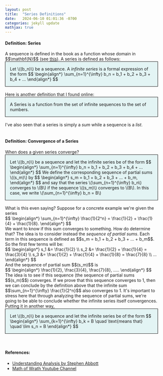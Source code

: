 ```yaml
---
layout: post
title:  "Series Definitions"
date:   2024-06-10 01:01:36 -0700
categories: jekyll update
mathjax: true
---
```

<!------------------------------------------------------------------------------------>
<h4><b>Definition: Series</b></h4>
A sequence is defined in the book as a function whose domain in $$\mathbf{N}$$ (see <a href="https://strncat.github.io/jekyll/update/2024/05/21/analysis-seq-definitions.html">this</a>). A series is defined as follows:
<div style="background-color: #E3F4F4; padding: 15px 15px 15px 15px; border:1px solid black;">
  Let \((b_n)\) be a sequence. A <i>infinite series</i> is a formal expression of the form
  $$
  \begin{align*}
  \sum_{n=1}^{\infty} b_n = b_1 + b_2 + b_3 + b_4 + ...
  \end{align*}
  $$
</div>
<br>
Here is another definition that I found online:
<div style="background-color: #E3F4F4; padding: 15px 15px 15px 15px; border:1px solid black;">
  A Series is a function from the set of infinite sequences to the set of numbers.
</div>
<br>
I've also seen that a series is simply a <i>sum</i> while a sequence is a <i>list</i>.
<br>
<br>
<!------------------------------------------------------------------------------------>
<h4><b>Definition: Convergence of a Series</b></h4>
When does a given series converge?
<div style="background-color: #E3F4F4; padding: 15px 15px 15px 15px; border:1px solid black;">
  Let \((b_n)\) be a sequence and let the infinite series be of the form
  $$
  \begin{align*}
  \sum_{n=1}^{\infty} b_n = b_1 + b_2 + b_3 + b_4 + ...
  \end{align*}
  $$
We define the corresponding sequence of partial sums \((s_m)\) by
  $$
  \begin{align*}
  s_m = b_1 + b_2 + b_3 + ... + b_m,
  \end{align*}
  $$
and say that the series \(\sum_{n=1}^{\infty} b_n\) converges to \(B\) if the sequence \((s_m)\) converges to \(B\). In this case, we write \(\sum_{n=1}^{\infty} b_n = B\)
</div>
<br>
What is this even saying? Suppose for a concrete example we're given the series
<div>
    $$
    \begin{align*}
    \sum_{n=1}^{\infty} \frac{1}{2^n} = \frac{1}{2} + \frac{1}{4} + \frac{1}{8}.
    \end{align*}
    $$
</div>
We want to know if this sum converges to something. How do determine that? The idea is to consider instead the <i>sequence of partial sums</i>. Each term in this sequence is defined as $$s_m = b_1 + b_2 + b_3 + ... + b_m$$. So the first few terms will be:
<div>
    $$
    \begin{align*}
    s_1 &= \frac{1}{2} \\
	s_2 &= \frac{1}{2} + \frac{1}{4} = \frac{3}{4} \\
	s_3 &= \frac{1}{2} + \frac{1}{4} + \frac{1}{8} = \frac{7}{8} \\
	...
    \end{align*}
    $$
</div>
And the sequence of partial sum $$(s_m)$$ is
<div>
    $$
    \begin{align*}
    \frac{1}{2}, \frac{3}{4}, \frac{7}{8}, ..... 
    \end{align*}
    $$
</div>
The idea is to see if this sequence (the sequence of partial sums $$(s_m)$$) converges. If we prove that this sequence converges to 1, then we can conclude by the definition above that the infinite sum $$\sum_{n=1}^{\infty} \frac{1}{2^n}$$ also converges to 1. It's important to stress here that through analyzing the sequence of partial sums, we're going to be able to conclude whether the infinite series itself convergences. Putting it in another way,
<div style="background-color: #E3F4F4; padding: 15px 15px 15px 15px; border:1px solid black;">
  Let \((b_n)\) be a sequence and let the infinite series be of the form
  $$
  \begin{align*}
  \sum_{k=1}^{\infty} b_k = B \quad \text{means that} \quad \lim s_n = B
  \end{align*}
  $$
</div>
<br>
<br>
<!------------------------------------------------------------------------------------>
<h4><b>References:</b></h4>
<ul>
<li><a href="https://www.amazon.com/Understanding-Analysis-Undergraduate-Texts-Mathematics/dp/1493927116">Understanding Analysis by Stephen Abbott</a></li>
<li><a href="https://www.youtube.com/watch?v=-YcQu_rZYSE">Math of Wrath Youtube Channel</a></li>
</ul>